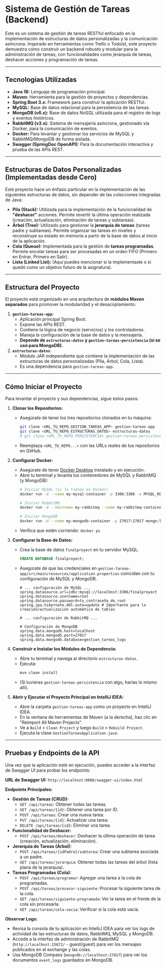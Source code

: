 # Sistema de Gestión de Tareas (Backend)

Este es un sistema de gestión de tareas RESTful enfocado en la implementación de estructuras de datos personalizadas y la comunicación asíncrona. Inspirado en herramientas como Trello o Todoist, este proyecto demuestra cómo construir un backend robusto y modular para la administración de tareas, con funcionalidades como jerarquía de tareas, deshacer acciones y programación de tareas.

---

## Tecnologías Utilizadas

* **Java 18:** Lenguaje de programación principal.
* **Maven:** Herramienta para la gestión de proyectos y dependencias.
* **Spring Boot 3.x:** Framework para construir la aplicación RESTful.
* **MySQL:** Base de datos relacional para la persistencia de las tareas.
* **MongoDB (v6.x):** Base de datos NoSQL utilizada para el registro de logs y eventos históricos.
* **RabbitMQ (v3.x):** Sistema de mensajería asíncrona, gestionado vía Docker, para la comunicación de eventos.
* **Docker:** Para levantar y gestionar los servicios de MySQL y RabbitMQ/MongoDB de forma aislada.
* **Swagger (SpringDoc OpenAPI):** Para la documentación interactiva y prueba de las APIs REST.

---

## Estructuras de Datos Personalizadas (Implementadas desde Cero)

Este proyecto hace un énfasis particular en la implementación de las siguientes estructuras de datos, sin depender de las colecciones integradas de Java:

* **Pila (Stack):** Utilizada para la implementación de la funcionalidad de **"deshacer"** acciones. Permite revertir la última operación realizada (creación, actualización, eliminación de tareas y subtareas).
* **Árbol (Tree):** Utilizado para gestionar la **jerarquía de tareas** (tareas padre y subtareas). Permite organizar las tareas en niveles y reconstruye su estado en memoria a partir de la base de datos al inicio de la aplicación.
* **Cola (Queue):** Implementada para la gestión de **tareas programadas**. Permite encolar tareas para ser procesadas en un orden FIFO (Primero en Entrar, Primero en Salir).
* **Lista (Linked List):** (Aquí puedes mencionar si la implementaste o si quedó como un objetivo futuro de la asignatura).

---

##  Estructura del Proyecto

El proyecto está organizado en una arquitectura de **módulos Maven separados** para promover la modularidad y el desacoplamiento:

1.  **`gestion-tareas-app`**:
    * Aplicación principal Spring Boot.
    * Expone las APIs REST.
    * Contiene la lógica de negocio (servicios) y los controladores.
    * Maneja la configuración de la base de datos y la mensajería.
    * **Depende de `estructuras-datos` y `gestion-tareas-persistencia` (si se usó para MongoDB).**
2.  **`estructuras-datos`**:
    * Módulo JAR independiente que contiene la implementación de las estructuras de datos personalizadas (Pila, Árbol, Cola, Lista).
    * Es una dependencia para `gestion-tareas-app`.

---

##  Cómo Iniciar el Proyecto

Para levantar el proyecto y sus dependencias, sigue estos pasos:

1.  **Clonar los Repositorios:**
    * Asegúrate de tener los tres repositorios clonados en tu máquina:
        ```bash
        git clone <URL_TU_REPO_GESTION_TAREAS_APP> gestion-tareas-app
        git clone <URL_TU_REPO_ESTRUCTURAS_DATOS> estructuras-datos
        # git clone <URL_TU_REPO_PERSISTENCIA> gestion-tareas-persistencia # Si lo tuvieras, clonarías este también
        ```
    * Reemplaza `<URL_TU_REPO...>` con las URLs reales de tus repositorios en GitHub.

2.  **Configurar Docker:**
    * Asegúrate de tener [Docker Desktop](https://www.docker.com/products/docker-desktop/) instalado y en ejecución.
    * Abre tu terminal y levanta los contenedores de MySQL y RabbitMQ (y MongoDB):
        ```bash
        # Iniciar MySQL (si lo tienes en Docker)
        docker run -d --name my-mysql-container -p 3306:3306 -e MYSQL_ROOT_PASSWORD=tu_contraseña_de_root mysql:latest

        # Iniciar RabbitMQ
        docker run -d --hostname my-rabbitmq --name my-rabbitmq-container -p 5672:5672 -p 15672:15672 rabbitmq:3-management

        # Iniciar MongoDB
        docker run -d --name my-mongodb-container -p 27017:27017 mongo:latest
        ```
    * Verifica que estén corriendo: `docker ps`

3.  **Configurar la Base de Datos:**
    * Crea la base de datos `finalproyect` en tu servidor MySQL.
        ```sql
        CREATE DATABASE finalproyect;
        ```
    * Asegúrate de que las credenciales en `gestion-tareas-app/src/main/resources/application.properties` coincidan con tu configuración de MySQL y MongoDB.
        ```properties
        # ... configuración de MySQL ...
        spring.datasource.url=jdbc:mysql://localhost:3306/finalproyect
        spring.datasource.username=root
        spring.datasource.password=tu_contraseña_de_root
        spring.jpa.hibernate.ddl-auto=update # Importante para la creación/actualización automática de tablas

        # ... configuración de RabbitMQ ...

        # Configuración de MongoDB
        spring.data.mongodb.host=localhost
        spring.data.mongodb.port=27017
        spring.data.mongodb.database=gestion_tareas_logs
        ```

4.  **Construir e Instalar los Módulos de Dependencia:**
    * Abre tu terminal y navega al directorio `estructuras-datos`.
    * Ejecuta:
        ```bash
        mvn clean install
        ```
    * (Si tuvieras `gestion-tareas-persistencia` con algo, harías lo mismo allí).

5.  **Abrir y Ejecutar el Proyecto Principal en IntelliJ IDEA:**
    * Abre la carpeta `gestion-tareas-app` como un proyecto en IntelliJ IDEA.
    * En la ventana de herramientas de Maven (a la derecha), haz clic en "Reimport All Maven Projects".
    * Ve a `Build` > `Clean Project` y luego `Build` > `Rebuild Project`.
    * Ejecuta la clase `GestionTareasApplication.java`.

---

## Pruebas y Endpoints de la API

Una vez que la aplicación esté en ejecución, puedes acceder a la interfaz de Swagger UI para probar los endpoints:

**URL de Swagger UI:** `http://localhost:8080/swagger-ui/index.html`

**Endpoints Principales:**

* **Gestión de Tareas (CRUD):**
    * `GET /api/tareas`: Obtener todas las tareas.
    * `GET /api/tareas/{id}`: Obtener una tarea por ID.
    * `POST /api/tareas`: Crear una nueva tarea.
    * `PUT /api/tareas/{id}`: Actualizar una tarea.
    * `DELETE /api/tareas/{id}`: Eliminar una tarea.
* **Funcionalidad de Deshacer:**
    * `POST /api/tareas/deshacer`: Deshacer la última operación de tarea (creación, actualización, eliminación).
* **Jerarquía de Tareas (Árbol):**
    * `POST /api/tareas/{idPadre}/subtarea`: Crear una subtarea asociada a un padre.
    * `GET /api/tareas/jerarquia`: Obtener todas las tareas del árbol (lista plana de la jerarquía).
* **Tareas Programadas (Cola):**
    * `POST /api/tareas/programar`: Agregar una tarea a la cola de programadas.
    * `POST /api/tareas/procesar-siguiente`: Procesar la siguiente tarea de la cola.
    * `GET /api/tareas/siguiente-programada`: Ver la tarea en el frente de la cola sin procesarla.
    * `GET /api/tareas/cola-vacia`: Verificar si la cola está vacía.

**Observar Logs:**

* Revisa la consola de tu aplicación en IntelliJ IDEA para ver los logs de actividad de las estructuras de datos, RabbitMQ, MySQL y MongoDB.
* Accede a la interfaz de administración de RabbitMQ (`http://localhost:15672/` - guest/guest) para ver los mensajes publicados en el exchange y las colas.
* Usa MongoDB Compass (`mongodb://localhost:27017`) para ver los documentos `event_logs` guardados en MongoDB.
